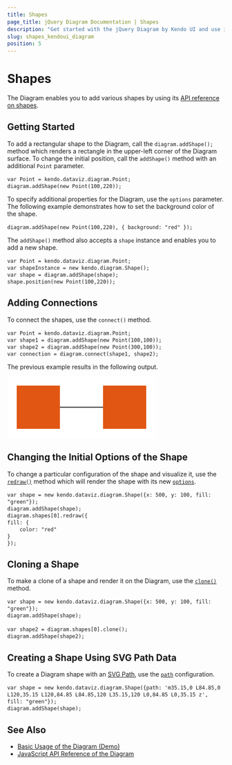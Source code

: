 ```yaml
---
title: Shapes
page_title: jQuery Diagram Documentation | Shapes
description: "Get started with the jQuery Diagram by Kendo UI and use its shape configuration options."
slug: shapes_kendoui_diagram
position: 5
---
```


# Shapes

The Diagram enables you to add various shapes by using its [API reference on shapes](/api/javascript/dataviz/diagram/shape).

## Getting Started

To add a rectangular shape to the Diagram, call the `diagram.addShape();` method which renders a rectangle in the upper-left corner of the Diagram surface. To change the initial position, call the `addShape()` method with an additional `Point` parameter.

    var Point = kendo.dataviz.diagram.Point;
    diagram.addShape(new Point(100,220));

To specify additional properties for the Diagram, use the `options` parameter. The following example demonstrates how to set the background color of the shape.

    diagram.addShape(new Point(100,220), { background: "red" });

The `addShape()` method also accepts a `shape` instance and enables you to add a new shape.

    var Point = kendo.dataviz.diagram.Point;
    var shapeInstance = new kendo.diagram.Shape();
    var shape = diagram.addShape(shape);
    shape.position(new Point(100,220));

## Adding Connections

To connect the shapes, use the `connect()` method.

    var Point = kendo.dataviz.diagram.Point;
    var shape1 = diagram.addShape(new Point(100,100));
    var shape2 = diagram.addShape(new Point(300,100));
    var connection = diagram.connect(shape1, shape2);

The previous example results in the following output.

![Two connected Diagram shapes](diagram-connection.png)

## Changing the Initial Options of the Shape

To change a particular configuration of the shape and visualize it, use the [`redraw()`](/api/javascript/dataviz/diagram/shape/methods/redraw) method which will render the shape with its new [`options`](/api/javascript/dataviz/diagram/shape#configuration).

    var shape = new kendo.dataviz.diagram.Shape({x: 500, y: 100, fill: "green"});
    diagram.addShape(shape);
    diagram.shapes[0].redraw({
    fill: {
        color: "red"
    }
    });

## Cloning a Shape

To make a clone of a shape and render it on the Diagram, use the [`clone()`](/api/javascript/dataviz/diagram/shape/methods/clone) method.

    var shape = new kendo.dataviz.diagram.Shape({x: 500, y: 100, fill: "green"});
    diagram.addShape(shape);

    var shape2 = diagram.shapes[0].clone();
    diagram.addShape(shape2);

## Creating a Shape Using SVG Path Data

To create a Diagram shape with an [SVG Path](https://www.w3.org/TR/SVG11/paths.html), use the [`path`](/api/javascript/dataviz/diagram/shape/configuration/path) configuration.

    var shape = new kendo.dataviz.diagram.Shape({path: 'm35.15,0 L84.85,0 L120,35.15 L120,84.85 L84.85,120 L35.15,120 L0,84.85 L0,35.15 z', fill: "green"});
    diagram.addShape(shape);

## See Also

* [Basic Usage of the Diagram (Demo)](https://demos.telerik.com/kendo-ui/diagram/index)
* [JavaScript API Reference of the Diagram](/api/javascript/dataviz/ui/diagram)
